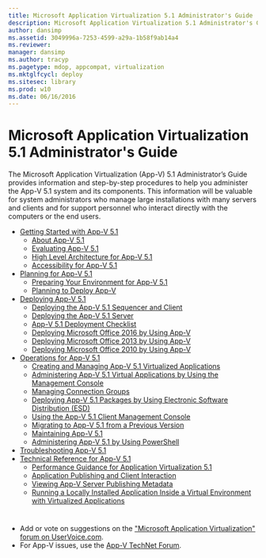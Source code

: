 ```yaml
---
title: Microsoft Application Virtualization 5.1 Administrator's Guide
description: Microsoft Application Virtualization 5.1 Administrator's Guide
author: dansimp
ms.assetid: 3049996a-7253-4599-a29a-1b58f9ab14a4
ms.reviewer: 
manager: dansimp
ms.author: tracyp
ms.pagetype: mdop, appcompat, virtualization
ms.mktglfcycl: deploy
ms.sitesec: library
ms.prod: w10
ms.date: 06/16/2016
---
```


# Microsoft Application Virtualization 5.1 Administrator's Guide

The Microsoft Application Virtualization (App-V) 5.1 Administrator’s Guide provides information and step-by-step procedures to help you administer the App-V 5.1 system and its components. This information will be valuable for system administrators who manage large installations with many servers and clients and for support personnel who interact directly with the computers or the end users.

- [Getting Started with App-V 5.1](getting-started-with-app-v-51.md)
  - [About App-V 5.1](about-app-v-51.md)
  - [Evaluating App-V 5.1](evaluating-app-v-51.md)
  - [High Level Architecture for App-V 5.1](high-level-architecture-for-app-v-51.md)
  - [Accessibility for App-V 5.1](accessibility-for-app-v-51.md)
- [Planning for App-V 5.1](planning-for-app-v-51.md)
  - [Preparing Your Environment for App-V 5.1](preparing-your-environment-for-app-v-51.md)
  - [Planning to Deploy App-V](planning-to-deploy-app-v51.md)
- [Deploying App-V 5.1](deploying-app-v-51.md)
  - [Deploying the App-V 5.1 Sequencer and Client](deploying-the-app-v-51-sequencer-and-client.md)
  - [Deploying the App-V 5.1 Server](deploying-the-app-v-51-server.md)
  - [App-V 5.1 Deployment Checklist](app-v-51-deployment-checklist.md)
  - [Deploying Microsoft Office 2016 by Using App-V](deploying-microsoft-office-2016-by-using-app-v51.md)
  - [Deploying Microsoft Office 2013 by Using App-V](deploying-microsoft-office-2013-by-using-app-v51.md)
  - [Deploying Microsoft Office 2010 by Using App-V](deploying-microsoft-office-2010-by-using-app-v51.md)
- [Operations for App-V 5.1](operations-for-app-v-51.md)
  - [Creating and Managing App-V 5.1 Virtualized Applications](creating-and-managing-app-v-51-virtualized-applications.md)
  - [Administering App-V 5.1 Virtual Applications by Using the Management Console](administering-app-v-51-virtual-applications-by-using-the-management-console.md)
  - [Managing Connection Groups](managing-connection-groups51.md)
  - [Deploying App-V 5.1 Packages by Using Electronic Software Distribution (ESD)](deploying-app-v-51-packages-by-using-electronic-software-distribution--esd-.md)
  - [Using the App-V 5.1 Client Management Console](using-the-app-v-51-client-management-console.md)
  - [Migrating to App-V 5.1 from a Previous Version](migrating-to-app-v-51-from-a-previous-version.md)
  - [Maintaining App-V 5.1](maintaining-app-v-51.md)
  - [Administering App-V 5.1 by Using PowerShell](administering-app-v-51-by-using-powershell.md)
- [Troubleshooting App-V 5.1](troubleshooting-app-v-51.md)
- [Technical Reference for App-V 5.1](technical-reference-for-app-v-51.md)
  - [Performance Guidance for Application Virtualization 5.1](performance-guidance-for-application-virtualization-51.md)
  - [Application Publishing and Client Interaction](application-publishing-and-client-interaction51.md)
  - [Viewing App-V Server Publishing Metadata](viewing-app-v-server-publishing-metadata51.md)
  - [Running a Locally Installed Application Inside a Virtual Environment with Virtualized Applications](running-a-locally-installed-application-inside-a-virtual-environment-with-virtualized-applications51.md)

#

- Add or vote on suggestions on the ["Microsoft Application Virtualization" forum on UserVoice.com](http://appv.uservoice.com/forums/280448-microsoft-application-virtualization).
- For App-V issues, use the [App-V TechNet Forum](https://social.technet.microsoft.com/Forums/home?forum=mdopappv).
